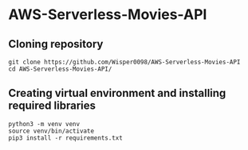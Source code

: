 # AWS-Serverless-Movies-API

## Cloning repository
```
git clone https://github.com/Wisper0098/AWS-Serverless-Movies-API
cd AWS-Serverless-Movies-API/
```
## Creating virtual environment and installing required libraries
```
python3 -m venv venv
source venv/bin/activate
pip3 install -r requirements.txt
```
